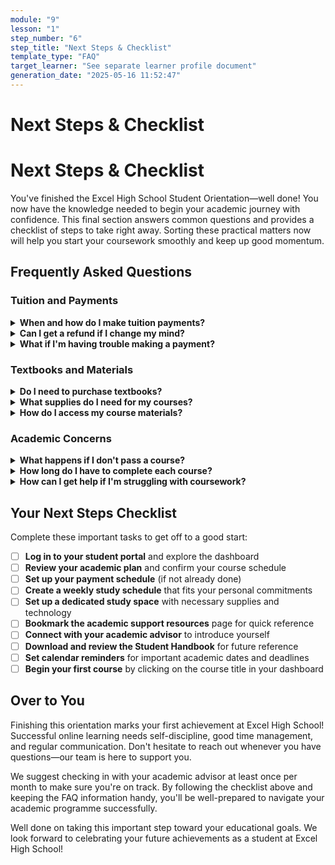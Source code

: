 ```yaml
---
module: "9"
lesson: "1"
step_number: "6"
step_title: "Next Steps & Checklist"
template_type: "FAQ"
target_learner: "See separate learner profile document"
generation_date: "2025-05-16 11:52:47"
---
```


# Next Steps & Checklist

# Next Steps & Checklist

You've finished the Excel High School Student Orientation—well done! You now have the knowledge needed to begin your academic journey with confidence. This final section answers common questions and provides a checklist of steps to take right away. Sorting these practical matters now will help you start your coursework smoothly and keep up good momentum.

## Frequently Asked Questions

### Tuition and Payments

<details>
<summary><strong>When and how do I make tuition payments?</strong></summary>
<p>Excel High School offers several payment options to fit your needs:</p>
<ul>
<li>Full payment (includes a discount)</li>
<li>Semester payment plans</li>
<li>Monthly payment plans</li>
</ul>
<p>All payments can be managed through your student portal under the "Billing" section. If you have questions about your payment plan or need to adjust your schedule, contact our Finance Department at (888) 317-3377.</p>
</details>

<details>
<summary><strong>Can I get a refund if I change my mind?</strong></summary>
<p>Excel High School offers a 5-day cancellation policy from the date of enrolment. If you decide to withdraw within this period, you may be eligible for a refund minus any applicable fees. After this period, refund eligibility follows our published refund policy.</p>
</details>

<details>
<summary><strong>What if I'm having trouble making a payment?</strong></summary>
<p>We understand that financial circumstances can change. If you're experiencing difficulty:</p>
<ul>
<li>Contact our Finance Department as soon as possible</li>
<li>Explore alternative payment plan options</li>
<li>Discuss potential extensions (must be arranged before due dates)</li>
</ul>
<p>Early communication is key to resolving payment issues successfully.</p>
</details>

### Textbooks and Materials

<details>
<summary><strong>Do I need to purchase textbooks?</strong></summary>
<p>No, Excel High School's programme is designed to be completely online with all necessary learning materials included in your courses. There are no additional textbooks to purchase.</p>
</details>

<details>
<summary><strong>What supplies do I need for my courses?</strong></summary>
<p>You'll need:</p>
<ul>
<li>Reliable internet access</li>
<li>A computer or tablet</li>
<li>Basic school supplies for note-taking</li>
</ul>
<p>Some courses may require specific software or tools, which will be clearly communicated in the course introduction.</p>
</details>

<details>
<summary><strong>How do I access my course materials?</strong></summary>
<p>All course materials are available through your student portal:</p>
<ul>
<li>Log in to your student account</li>
<li>Navigate to "My Courses"</li>
<li>Select the specific course to view all available materials</li>
<li>Many materials can be downloaded as PDFs for offline study</li>
</ul>
<p>If you have trouble accessing any materials, contact technical support immediately.</p>
</details>

### Academic Concerns

<details>
<summary><strong>What happens if I don't pass a course?</strong></summary>
<p>If you don't pass a course:</p>
<ul>
<li>You'll need to retake the course to earn credit</li>
<li>A course retake fee may apply</li>
<li>Your academic advisor will help you develop a plan to succeed in your second attempt</li>
<li>Courses you didn't pass remain on your transcript but are replaced with the new grade upon successful completion</li>
</ul>
<p>The most important step is to communicate with your academic advisor at the first sign of difficulty.</p>
</details>

<details>
<summary><strong>How long do I have to complete each course?</strong></summary>
<p>Standard courses should be completed within 12 weeks, though extensions may be available if needed. Self-paced options allow for flexibility, but maintaining a consistent schedule is strongly recommended for academic success.</p>
</details>

<details>
<summary><strong>How can I get help if I'm struggling with coursework?</strong></summary>
<p>Excel High School offers multiple support options:</p>
<ul>
<li>Direct teacher communication through the messaging system</li>
<li>Virtual tutoring sessions (schedule through your student portal)</li>
<li>Academic advisors who can help with study strategies</li>
<li>Office hours with your instructors</li>
</ul>
<p>Don't wait until you're falling behind to seek help. Reaching out to your instructors early is strongly encouraged.</p>
</details>

## Your Next Steps Checklist

Complete these important tasks to get off to a good start:

- [ ] **Log in to your student portal** and explore the dashboard
- [ ] **Review your academic plan** and confirm your course schedule
- [ ] **Set up your payment schedule** (if not already done)
- [ ] **Create a weekly study schedule** that fits your personal commitments
- [ ] **Set up a dedicated study space** with necessary supplies and technology
- [ ] **Bookmark the academic support resources** page for quick reference
- [ ] **Connect with your academic advisor** to introduce yourself
- [ ] **Download and review the Student Handbook** for future reference
- [ ] **Set calendar reminders** for important academic dates and deadlines
- [ ] **Begin your first course** by clicking on the course title in your dashboard

## Over to You

Finishing this orientation marks your first achievement at Excel High School! Successful online learning needs self-discipline, good time management, and regular communication. Don't hesitate to reach out whenever you have questions—our team is here to support you.

We suggest checking in with your academic advisor at least once per month to make sure you're on track. By following the checklist above and keeping the FAQ information handy, you'll be well-prepared to navigate your academic programme successfully.

Well done on taking this important step toward your educational goals. We look forward to celebrating your future achievements as a student at Excel High School!